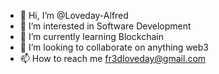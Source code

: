 - 👋 Hi, I’m @Loveday-Alfred
- 👀 I’m interested in Software Development 
- 🌱 I’m currently learning Blockchain
- 💞️ I’m looking to collaborate on anything web3
- 📫 How to reach me fr3dloveday@gmail.com

<!---
Loveday-Alfred/Loveday-Alfred is a ✨ special ✨ repository because its `README.md` (this file) appears on your GitHub profile.
You can click the Preview link to take a look at your changes.
--->
